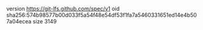 version https://git-lfs.github.com/spec/v1
oid sha256:574b98577b00d033f5a54f48e54df53f1fa7a5460331651ed14e4b507a04ecea
size 3149
